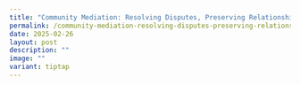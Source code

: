 ```yaml
---
title: "Community Mediation: Resolving Disputes, Preserving Relationships"
permalink: /community-mediation-resolving-disputes-preserving-relationships/
date: 2025-02-26
layout: post
description: ""
image: ""
variant: tiptap
---
```

